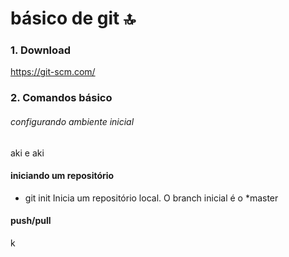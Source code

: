 # básico de git :top:

### 1. Download
https://git-scm.com/

### 2. Comandos básico

###### configurando ambiente inicial
aki 
e aki


#### iniciando um repositório
* git init 
 Inicia um repositório local. O branch inicial é o *master 
 
#### push/pull
k
